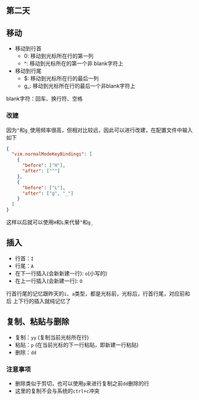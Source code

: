 ## 第二天

## 移动

- 移动到行首
  - 0:  移动到光标所在行的第一列
  - ^:  移动到光标所在的第一个非 blank字符上
- 移动到行尾
  - $: 移动到光标所在行的最后一列
  - g_: 移动到光标所在行的最后一个非blank字符上
  
blank字符：回车、换行符、空格

### 改建

因为`^`和`g_`使用频率很高，但相对比较远，因此可以进行改建，在配置文件中输入如下

```json
{
  "vim.normalModeKeyBindings": [
    {
      "before": ["H"],
      "after": ["^"]
    },
    {
      "before": ["L"],
      "after": ["g", "_"]
    }
  ]
}
```

这样以后就可以使用`H`和`L`来代替`^`和`g_`
## 插入

- 行首：`I`
- 行尾：`A`
- 在下一行插入(会新新建一行): `o`(小写的)
- 在上一行插入(会新建一行): `O`

行首行尾的记忆跟昨天的`i`、`a`类型，都是光标前，光标后，行首行尾，对应前和后
上下行的插入就纯记忆了

## 复制、粘贴与删除

- 复制：`yy` (复制当前光标所在行)
- 粘贴：`p` (在当前光标的下一行粘贴，即新建一行粘贴)
- 删除：`dd`

### 注意事项

- 删除类似于剪切，也可以使用`p`来进行复制之前`dd`删除的行
- 这里的复制不会与系统的`ctrl+c`冲突